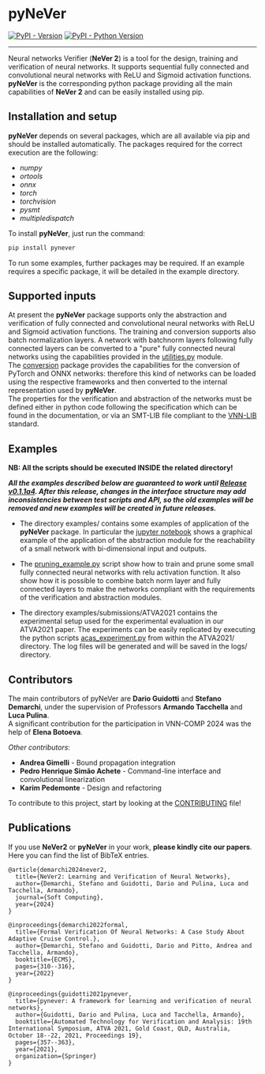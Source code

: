 # pyNeVer

[![PyPI - Version](https://img.shields.io/pypi/v/pynever.svg)](https://pypi.org/project/pynever)
[![PyPI - Python Version](https://img.shields.io/pypi/pyversions/pynever.svg)](https://pypi.org/project/pynever)

-----

Neural networks Verifier (__NeVer 2__) is a tool for the design, training and verification of neural networks.
It supports sequential fully connected and convolutional neural networks with ReLU and Sigmoid activation functions.
__pyNeVer__ is the corresponding python package providing all the main capabilities of __NeVer 2__
and can be easily installed using pip. 

Installation and setup
----------------------

__pyNeVer__ depends on several packages, which are all available via pip and should be installed automatically. 
The packages required for the correct execution are the following:

* _numpy_
* _ortools_
* _onnx_
* _torch_
* _torchvision_
* _pysmt_
* _multipledispatch_

To install __pyNeVer__, just run the command:

```bash
pip install pynever
```

To run some examples, further packages may be required. If an example requires a specific package, it will be 
detailed in the example directory.

[//]: # (#### DOCUMENTATION)

[//]: # (The documentation related to the __pyNeVer__ package can be found in the directory docs/pynever/ as html files.)

Supported inputs
----------------------

At present the __pyNeVer__ package supports only the abstraction and verification of fully connected and convolutional 
neural networks with ReLU and Sigmoid activation functions. The training and conversion supports also batch normalization
layers. A network with batchnorm layers following fully connected layers can be converted to a "pure" fully connected
neural networks using the capabilities provided in the [utilities.py](pynever/utilities.py) module.  
The [conversion](pynever/strategies/conversion) package provides the capabilities for the conversion of PyTorch and ONNX
networks: therefore this kind of networks can be loaded using the respective frameworks and then converted to the
internal representation used by __pyNeVer__.  
The properties for the verification and abstraction of the networks must be defined either in python code following
the specification which can be found in the documentation, or via an SMT-LIB file compliant to the 
[VNN-LIB](http://www.vnnlib.org) standard.

Examples
----------------------

**NB: All the scripts should be executed INSIDE the related directory!**

***All the examples described below are guaranteed to work until [Release v0.1.1a4](https://github.com/NeVerTools/pyNeVer/releases/tag/v0.1.1a4). 
After this release, changes in the interface structure may add inconsistencies between test scripts and API, so
the old examples will be removed and new examples will be created in future releases.***

* The directory examples/ contains some examples of application of the __pyNeVer__ package. In particular the 
[jupyter notebook](examples/notebooks/bidimensional_example_with_sigmoid.ipynb) shows a graphical example of the 
application of the abstraction module for the reachability of a small network with bi-dimensional input and outputs.  
  
* The [pruning_example.py](examples/pruning_example/pruning_example.py) script show how to train and prune some small
fully connected neural networks with relu activation function. It also show how it is possible to combine batch norm
layer and fully connected layers to make the networks compliant with the requirements of the verification and 
abstraction modules.  

* The directory examples/submissions/ATVA2021 contains the experimental setup used for the experimental evaluation
in our ATVA2021 paper. The experiments can be easily replicated by executing the python scripts 
[acas_experiment.py](examples/submissions/2021_ATVA/acas_experiments.py) from within the ATVA2021/ directory. 
The log files will be generated and will be saved in the logs/ directory.

Contributors
----------------------

The main contributors of pyNeVer are __Dario Guidotti__ and __Stefano Demarchi__, under the supervision of Professors
__Armando Tacchella__ and __Luca Pulina__.  
A significant contribution for the participation in VNN-COMP 2024 was
the help of __Elena Botoeva__.

_Other contributors_:

* __Andrea Gimelli__ - Bound propagation integration
* __Pedro Henrique Simão Achete__ - Command-line interface and convolutional linearization
* __Karim Pedemonte__ - Design and refactoring

To contribute to this project, start by looking at the [CONTRIBUTING](CONTRIBUTING.md) file!

Publications
----------------------

If you use __NeVer2__ or __pyNeVer__ in your work, **please kindly cite our papers**. Here you can find 
the list of BibTeX entries.

```
@article{demarchi2024never2,
  title={NeVer2: Learning and Verification of Neural Networks},
  author={Demarchi, Stefano and Guidotti, Dario and Pulina, Luca and Tacchella, Armando},
  journal={Soft Computing},
  year={2024}
}

@inproceedings{demarchi2022formal,
  title={Formal Verification Of Neural Networks: A Case Study About Adaptive Cruise Control.},
  author={Demarchi, Stefano and Guidotti, Dario and Pitto, Andrea and Tacchella, Armando},
  booktitle={ECMS},
  pages={310--316},
  year={2022}
}

@inproceedings{guidotti2021pynever,
  title={pynever: A framework for learning and verification of neural networks},
  author={Guidotti, Dario and Pulina, Luca and Tacchella, Armando},
  booktitle={Automated Technology for Verification and Analysis: 19th International Symposium, ATVA 2021, Gold Coast, QLD, Australia, October 18--22, 2021, Proceedings 19},
  pages={357--363},
  year={2021},
  organization={Springer}
}

```